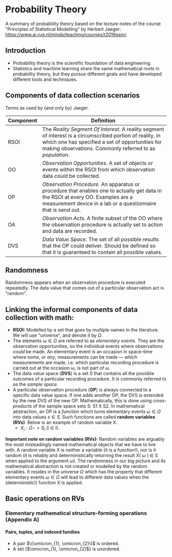 # Probability Theory

A summary of probability theory based on the lecture notes of the course "Principles of Statistical Modelling" by Herbert Jaeger: https://www.ai.rug.nl/minds/teaching/courses/t2019psm/.

## Introduction

- Probability theory is the scientific foundation of data engineering.
- Statistics and machine learning share the same mathematical roots in probability theory, but they pursue different goals and have developed different tools and techniques.

## Components of data collection scenarios

Terms as used by (and only by) Jaeger.

| Component | Definition                                                                                                                                                                                                               |
| --------- | ------------------------------------------------------------------------------------------------------------------------------------------------------------------------------------------------------------------------ |
| RSOI      | The _Reality Segment Of Interest_. A reality segment of interest is a circumscribed portion of reality, in which one has specified a set of opportunities for making observations. Commonly referred to as _population_. |
| OO        | _Observation Opportunities_. A set of objects or events within the RSOI from which observation data _could_ be collected.                                                                                                |
| OP        | _Observation Procedure._ An apparatus or procedure that enables one to actually get data in the RSOI at every OO. Examples are a measurement device in a lab or a questionnaire that is send out.                        |
| OA        | _Observation Acts._ A finite subset of the OO where the observation procedure is actually set to action and data are recorded.                                                                                           |
| DVS       | _Data Value Space._ The set of all possible results that the OP could deliver. Should be defined so that it is guaranteed to contain all possible values.                                                                |

## Randomness

Randomness appears when an observation procedure is executed repeatedly. The data value that comes out of a particular observation act is "random".

## Linking the informal components of data collection with math:

- **RSOI:** Modelled by a set that goes by multiple names in the literature. We will use "universe", and denote it by $\Omega$.
- The elements $\omega \in \Omega$ are referred to as _elementary events_. They are the observation opportunities, so the individual events where observations _could_ be made. An elementary event is an occasion in space-time where _some_, or _any_, measurements can be made — _which_ measurements are made, i.e. which particular recording procedure is carried out at the occasion $\omega$, is not part of $\omega$.
- The data value space (**DVS**) is a set _S_ that contains all the possible outcomes of a particular recording procedure. It is commonly referred to as the _sample space_.
- A particular observation procedure (**OP**) is always connected to a specific data value space. If one adds another OP, the DVS is extended by the new DVS of the new OP. Mathematically, this is done using _cross-products_ of the sample space sets S: S1 X S2. In mathematical abstraction, an OP is a _function_ which turns elementary events $\omega \in \Omega$ into data values $s \in S$. Such functions are called **random variables (RVs)**. Below is an example of random variable X.
  - $X_{i} : \Omega -> S_{i}$ (i $\in$ I).

**Important note on random variables (RVs):** Random variables are arguably the most misleadingly named mathematical objects that we have to live with. A random variable X is neither a variable (it is a function!), nor is it random (it is reliably and deterministically returning the result X( $\omega$ ) $\in$ S when applied to the argument $\omega$). The randomness in our big picture and its mathematical abstraction is not created or modelled by the random variables. It
resides in the universe $\Omega$ which has the property that different elementary events $\omega \in \Omega$ will lead to different data values when the (deterministic!) function X is applied.

## Basic operations on RVs

### Elementary mathematical structure-forming operations (Appendix A)

#### Pairs, tuples, and indexed families

- A pair $\(\omicron_{1}, \omicron_{2}\)$ is ordered.
- A set {$\omicron_{1}, \omicron_{2}$} is unordered.
